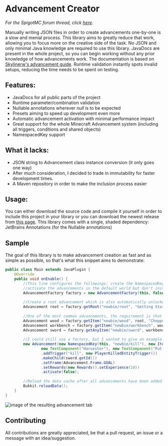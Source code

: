 # Advancement Creator

*For the SpigotMC forum thread, click [here]().*

Manually writing JSON files in order to create advancements one-by-one is a slow and menial process.
This library aims to greatly reduce that work, allowing you to focus more on the creative side of the task.
No JSON and only minimal Java knowledge are required to use this library.
JavaDocs are present in the whole project, so you can begin working without any prior knowledge of how advancements work.
The documentation is based on [Skylinerw's advancement guide](https://github.com/skylinerw/guides/blob/master/java/advancements.md).
Runtime validation instantly spots invalid setups, reducing the time needs to be spent on testing.

## Features:
 - JavaDocs for all public parts of the project
 - Runtime parameter/combination validation
 - Nullable annotations wherever *null* is to be expected
 - Presets aiming to speed up development even more
 - Automatic advancement activation with minimal performance impact
 - Great support for the whole Minecraft Advancement system (including all triggers, conditions and shared objects)
 - NamespacedKey support

## What it lacks:
 - JSON string to Advancement class instance conversion (it only goes one way)
 - After much consideration, I decided to trade in immutability for faster development times.
 - A Maven repository in order to make the inclusion process easier

## Usage:
You can either download the source code and compile it yourself in order to include this project in your library
or you can download the newest release from [this page](https://github.com/Trigary/AdvancementCreator/releases).
This library comes with a single, shaded dependency: JetBrains Annotations (for the Nullable annotations)

## Sample
The goal of this library is to make advancement creation as fast and as simple as possible,
so that's what this snippet aims to demonstrate:

```java
public class Main extends JavaPlugin {
    @Override
    public void onEnable() {
        //This line configures the followings: create the NamespacedKeys in this plugin's namespace,
        //activate the advancements in the default world but don't instantly reload the data cache
        AdvancementFactory factory = new AdvancementFactory(this, false);
        
        //Create a root advancement which is also automatically unlocked (with a player head icon)
        Advancement root = factory.getRoot("newbie/root", "Getting Started", "Newbie Advancements", MaterialId.SKULL, 3, "blocks/dirt");
        
        //One of the most common advancements, the requirement is that you obtain an item:
        Advancement wood = factory.getItem("newbie/wood", root, "Chopper", "Chop down a tree", MaterialId.LOG);
        Advancement workbench = factory.getItem("newbie/workbench", wood, "Crafter", "Craft yourself a crafting table", MaterialId.CRAFTING_TABLE);
        Advancement sword = factory.getAnyItem("newbie/sword", workbench, "Armed to Teeth", "Craft a sword", MaterialId.WOODEN_SWORD, MaterialId.STONE_SWORD);
        
        //I could still use a factory, but I wanted to give an example of how development works without it:
        new Advancement(new NamespacedKey(this, "newbie/kill"), new ItemObject().setItem(MaterialId.STONE_SWORD),
                new TextComponent("Harvester"), new TextComponent("Put your weapon to good use"))
                .addTrigger("kill", new PlayerKilledEntityTrigger())
                .makeChild(sword.getId())
                .setFrame(Advancement.Frame.GOAL)
                .setRewards(new Rewards().setExperience(10))
                .activate(false);
        
        //Reload the data cache after all advancements have been added
        Bukkit.reloadData();
    }
}
```

![image of the resulting advancement tab](https://i.imgur.com/C6yUGif.png)

## Contributing
All contributions are greatly appreciated, be that a pull request, an issue or a message with an idea/suggestion.